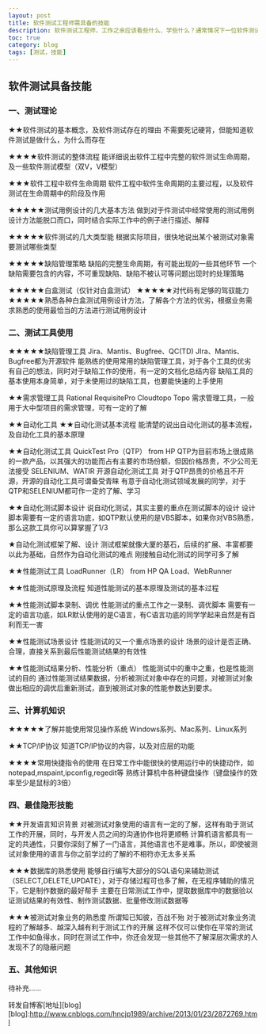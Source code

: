 ```yaml
---
layout: post
title: 软件测试工程师需具备的技能
description: 软件测试工程师，工作之余应该看些什么、学些什么？通常情况下一位软件测试工程师需要具备哪些必须的技能？ 
toc: true
category: blog
tags: [测试，技能]
---
```


## 软件测试具备技能
### 一、测试理论

★★软件测试的基本概念，及软件测试存在的理由
不需要死记硬背，但能知道软件测试是做什么，为什么而存在

★★★★软件测试的整体流程
能详细说出软件工程中完整的软件测试生命周期，及一些软件测试模型（双V，V模型）

★★★软件工程中软件生命周期
软件工程中软件生命周期的主要过程，以及软件测试在生命周期中的阶段及作用

★★★★★测试用例设计的几大基本方法
做到对于件测试中经常使用的测试用例设计方法能脱口而口，同时结合实际工作中的例子进行描述、解释

★★★★★软件测试的几大类型能
根据实际项目，很快地说出某个被测试对象需要测试哪些类型

★★★★★缺陷管理策略
缺陷的完整生命周期，有可能出现的一些其他环节
一个缺陷需要包含的内容，不可重现缺陷、缺陷不被认可等问题出现时的处理策略

★★★★★白盒测试（仅针对白盒测试）
★★★★★对代码有足够的驾驭能力
★★★★★熟悉各种白盒测试用例设计方法，了解各个方法的优劣，根据业务需求熟悉的使用最恰当的方法进行测试用例设计


### 二、测试工具使用
★★★★★缺陷管理工具
Jira、Mantis、Bugfree、QC(TD)
JIra、Mantis、Bugfree都为开源软件
能熟练的使用常用的缺陷管理工具，对于各个工具的优劣有自己的想法，同时对于缺陷工作的使用，有一定的文档化总结内容
缺陷工具的基本使用本身简单，对于未使用过的缺陷工具，也要能快速的上手使用

★★需求管理工具
Rational RequisitePro
Cloudtopo Topo
需求管理工具，一般用于大中型项目的需求管理，可有一定的了解

★★自动化工具
★★自动化测试基本流程
能清楚的说出自动化测试的基本流程，及自动化工具的基本原理

★★自动化测试工具
QuickTest Pro（QTP） from HP
QTP为目前市场上很成熟的一款产品，以其强大的功能而占有主要的市场份额，但因价格昂贵，不少公司无法接受
SELENIUM、WATIR 开源自动化测试工具
对于QTP昂贵的价格且不开源，开源的自动化工具可谓备受青睐
有意于自动化测试领域发展的同学，对于QTP和SELENIUM都可作一定的了解、学习

★★自动化测试脚本设计
说自动化测试，其实主要的重点在测试脚本的设计
设计脚本需要有一定的语言功底，如QTP默认使用的是VBS脚本，如果你对VBS熟悉，那么这款工具你可以算掌握了1/3

★自动化测试框架了解、设计
测试框架就像大厦的基石，后续的扩展、丰富都要以此为基础，自然作为自动化测试的难点
刚接触自动化测试的同学可多了解

★★性能测试工具
LoadRunner（LR） from HP
QA Load、WebRunner

★★性能测试原理及流程
知道性能测试的基本原理及测试的基本过程

★★性能测试脚本录制、调优
性能测试的重点工作之一录制、调优脚本
需要有一定的语言功底，如LR默认使用的是C语言，有C语言功底的同学学起来自然是有百利而无一害

★★性能测试场景设计
性能测试的又一个重点场景的设计
场景的设计是否正确、合理，直接关系到最后性能测试结果的有效性

★★性能测试结果分析、性能分析（重点）
性能测试中的重中之重，也是性能测试的目的
通过性能测试结果数据，分析被测试对象中存在的问题，对被测试对象做出相应的调优后重新测试，直到被测试对象的性能参数达到要求。

### 三、计算机知识

★★★★★了解并能使用常见操作系统
Windows系列、Mac系列、Linux系列

★★TCP/IP协议
知道TCP/IP协议的内容，以及对应层的功能

★★★★常用快捷指令的使用
在日常工作中能很快的使用运行中的快捷动作，如notepad,mspaint,ipconfig,regedit等
熟练计算机中各种键盘操作（键盘操作的效率至少是鼠标的3倍）

### 四、最佳隐形技能

★★开发语言知识背景
对被测试对象使用的语言有一定的了解，这样有助于测试工作的开展，同时，与开发人员之间的沟通协作也将更顺畅
计算机语言都具有一定的共通性，只要你深刻了解了一门语言，其他语言也不是难事。所以，即使被测试对象使用的语言与你之前学过的了解的不相符亦无太多关系

★★★数据库的熟悉使用
能够自行编写大部分的SQL语句来辅助测试（SELECT,DELETE,UPDATE），对于存储过程可也多了解，在无程序辅助的情况下，它是制作数据的最好帮手
主要在日常测试工作中，提取数据库中的数据验以证测试结果的有效性、制作测试数据、批量修改测试数据等

★★★被测试对象业务的熟悉度
所谓知已知彼，百战不殆
对于被测试对象业务流程的了解越多、越深入越有利于测试工作的开展
这样不仅可以使你在平常的测试工作中如鱼得水，同时在测试工作中，你还会发现一些其他不了解深层次需求的人发现不了的隐蔽问题

### 五、其他知识

待补充......

转发自博客[地址][blog]
[blog]:http://www.cnblogs.com/hncjp1989/archive/2013/01/23/2872769.html